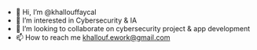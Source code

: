 - 👋 Hi, I’m @khallouffaycal
- 👀 I’m interested in Cybersecurity & IA 
- 💞️ I’m looking to collaborate on cybersecurity project & app development
- 📫 How to reach me khallouf.ework@gmail.com

<!---
khallouffaycal/khallouffaycal is a ✨ special ✨ repository because its `README.md` (this file) appears on your GitHub profile.
You can click the Preview link to take a look at your changes.
--->
